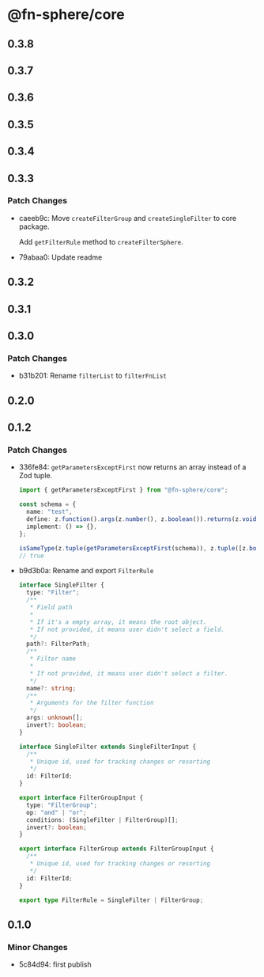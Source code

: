# @fn-sphere/core

## 0.3.8

## 0.3.7

## 0.3.6

## 0.3.5

## 0.3.4

## 0.3.3

### Patch Changes

- caeeb9c: Move `createFilterGroup` and `createSingleFilter` to core package.

  Add `getFilterRule` method to `createFilterSphere`.

- 79abaa0: Update readme

## 0.3.2

## 0.3.1

## 0.3.0

### Patch Changes

- b31b201: Rename `filterList` to `filterFnList`

## 0.2.0

## 0.1.2

### Patch Changes

- 336fe84: `getParametersExceptFirst` now returns an array instead of a Zod tuple.

  ```ts
  import { getParametersExceptFirst } from "@fn-sphere/core";

  const schema = {
    name: "test",
    define: z.function().args(z.number(), z.boolean()).returns(z.void()),
    implement: () => {},
  };

  isSameType(z.tuple(getParametersExceptFirst(schema)), z.tuple([z.boolean()]));
  // true
  ```

- b9d3b0a: Rename and export `FilterRule`

  ```ts
  interface SingleFilter {
    type: "Filter";
    /**
     * Field path
     *
     * If it's a empty array, it means the root object.
     * If not provided, it means user didn't select a field.
     */
    path?: FilterPath;
    /**
     * Filter name
     *
     * If not provided, it means user didn't select a filter.
     */
    name?: string;
    /**
     * Arguments for the filter function
     */
    args: unknown[];
    invert?: boolean;
  }

  interface SingleFilter extends SingleFilterInput {
    /**
     * Unique id, used for tracking changes or resorting
     */
    id: FilterId;
  }

  export interface FilterGroupInput {
    type: "FilterGroup";
    op: "and" | "or";
    conditions: (SingleFilter | FilterGroup)[];
    invert?: boolean;
  }

  export interface FilterGroup extends FilterGroupInput {
    /**
     * Unique id, used for tracking changes or resorting
     */
    id: FilterId;
  }

  export type FilterRule = SingleFilter | FilterGroup;
  ```

## 0.1.0

### Minor Changes

- 5c84d94: first publish
